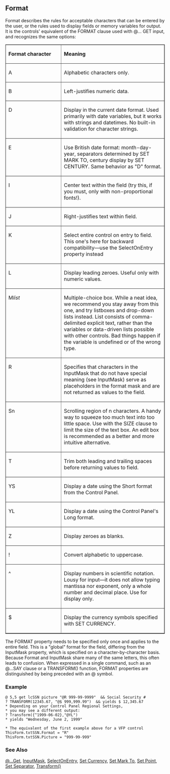 ## Format

Format describes the rules for acceptable characters that can be entered by the user, or the rules used to display fields or memory variables for output. It is the controls' equivalent of the FORMAT clause used with @... GET input, and recognizes the same options:

<table width=100% border=1 cellspacing=0 cellpadding=0>
<tr>
  <td width=35% valign=top>
  <p><b>Format character</b></p>
  </td>
  <td width=65% valign=top>
  <p><b>Meaning</b></p>
  </td>
 </tr>
<tr>
  <td width=35% valign=top>
  <p>A</p>
  </td>
  <td width=65% valign=top>
  <p>Alphabetic characters only.</p>
  </td>
 </tr>
<tr>
  <td width=35% valign=top>
  <p>B</p>
  </td>
  <td width=65% valign=top>
  <p>Left-justifies numeric data.</p>
  </td>
 </tr>
<tr>
  <td width=35% valign=top>
  <p>D</p>
  </td>
  <td width=65% valign=top>
  <p>Display in the current date format. Used primarily with date variables, but it works with strings and datetimes. No built-in validation for character strings.</p>
  </td>
 </tr>
<tr>
  <td width=35% valign=top>
  <p>E</p>
  </td>
  <td width=65% valign=top>
  <p>Use British date format: month-day-year, separators determined by SET MARK TO, century display by SET CENTURY. Same behavior as &quot;D&quot; format.</p>
  </td>
 </tr>
<tr>
  <td width=35% valign=top>
  <p>I</p>
  </td>
  <td width=65% valign=top>
  <p>Center text within the field (try this, if you must, only with non-proportional fonts!).</p>
  </td>
 </tr>
<tr>
  <td width=35% valign=top>
  <p>J</p>
  </td>
  <td width=65% valign=top>
  <p>Right-justifies text within field.</p>
  </td>
 </tr>
<tr>
  <td width=35% valign=top>
  <p>K</p>
  </td>
  <td width=65% valign=top>
  <p>Select entire control on entry to field. This one's here for backward compatibility&mdash;use the SelectOnEntry property instead</p>
  </td>
 </tr>
<tr>
  <td width=35% valign=top>
  <p>L</p>
  </td>
  <td width=65% valign=top>
  <p>Display leading zeroes. Useful only with numeric values.</p>
  </td>
 </tr>
<tr>
  <td width=35% valign=top>
  <p>M<i>list</i></p>
  </td>
  <td width=65% valign=top>
  <p>Multiple-choice box. While a neat idea, we recommend you stay away from this one, and try listboxes and drop-down lists instead. List consists of comma-delimited explicit text, rather than the variables or data-driven lists possible with other controls. Bad things happen if the variable is undefined or of the wrong type.</p>
  </td>
 </tr>
<tr>
  <td width=35% valign=top>
  <p>R</p>
  </td>
  <td width=65% valign=top>
  <p>Specifies that characters in the InputMask that do not have special meaning (see InputMask) serve as placeholders in the format mask and are not returned as values to the field.</p>
  </td>
 </tr>
<tr>
  <td width=35% valign=top>
  <p>Sn</p>
  </td>
  <td width=65% valign=top>
  <p>Scrolling region of n characters. A handy way to squeeze too much text into too little space. Use with the SIZE clause to limit the size of the text box. An edit box is recommended as a better and more intuitive alternative.</p>
  </td>
 </tr>
<tr>
  <td width=35% valign=top>
  <p>T</p>
  </td>
  <td width=65% valign=top>
  <p>Trim both leading and trailing spaces before returning values to field.</p>
  </td>
 </tr>
<tr>
  <td width=35% valign=top>
  <p>YS</p>
  </td>
  <td width=65% valign=top>
  <p>Display a date using the Short format from the Control Panel.</p>
  </td>
 </tr>
<tr>
  <td width=35% valign=top>
  <p>YL</p>
  </td>
  <td width=65% valign=top>
  <p>Display a date using the Control Panel's Long format.</p>
  </td>
 </tr>
<tr>
  <td width=35% valign=top>
  <p>Z</p>
  </td>
  <td width=65% valign=top>
  <p>Display zeroes as blanks.</p>
  </td>
 </tr>
<tr>
  <td width=35% valign=top>
  <p>!</p>
  </td>
  <td width=65% valign=top>
  <p>Convert alphabetic to uppercase.</p>
  </td>
 </tr>
<tr>
  <td width=35% valign=top>
  <p>^</p>
  </td>
  <td width=65% valign=top>
  <p>Display numbers in scientific notation. Lousy for input&mdash;it does not allow typing mantissa nor exponent, only a whole number and decimal place. Use for display only.</p>
  </td>
 </tr>
<tr>
  <td width=35% valign=top>
  <p>$</p>
  </td>
  <td width=65% valign=top>
  <p>Display the currency symbols specified with SET CURRENCY.</p>
  </td>
 </tr>
</table>

The FORMAT property needs to be specified only once and applies to the entire field. This is a "global" format for the field, differing from the InputMask property, which is specified on a character-by-character basis. Because Format and InputMask share many of the same letters, this often leads to confusion. When expressed in a single command, such as an @...SAY clause or a TRANSFORM() function, FORMAT properties are distinguished by being preceded with an @ symbol.

### Example

```foxpro
@ 5,5 get lcSSN picture "@R 999-99-9999"  && Social Security #
? TRANSFORM(12345.67, "@$ 999,999.99")  && yields $ 12,345.67
* Depending on your Control Panel Regional Settings,
* you may see a different output:
? Transform({^1999-06-02},"@YL")
* yields "Wednesday, June 2, 1999"

* The equivalent of the first example above for a VFP control
ThisForm.txtSSN.Format = "R"
ThisForm.txtSSN.Picture = "999-99-999"
```
### See Also

[@...Get](s4g176.md), [InputMask](s4g311.md), [SelectOnEntry](s4g563.md), [Set Currency](s4g132.md), [Set Mark To](s4g035.md), [Set Point](s4g451.md), [Set Separator](s4g451.md), [Transform()](s4g025.md)